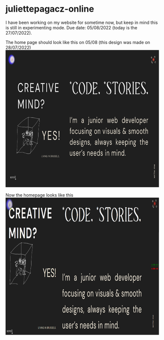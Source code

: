 # juliettepagacz-online

I have been working on my website for sometime now, but keep in mind this is still in experimenting mode.
Due date: 05/08/2022 (today is the 27/07/2022).

The home page should look like this on 05/08 (this design was made on 28/07/2022)
<img width="800" height="450" src="homepage_template_figma.png"></img>

Now the homepage looks like this
<img width="800" height="450" src="homepage_220729noon.png"></img>